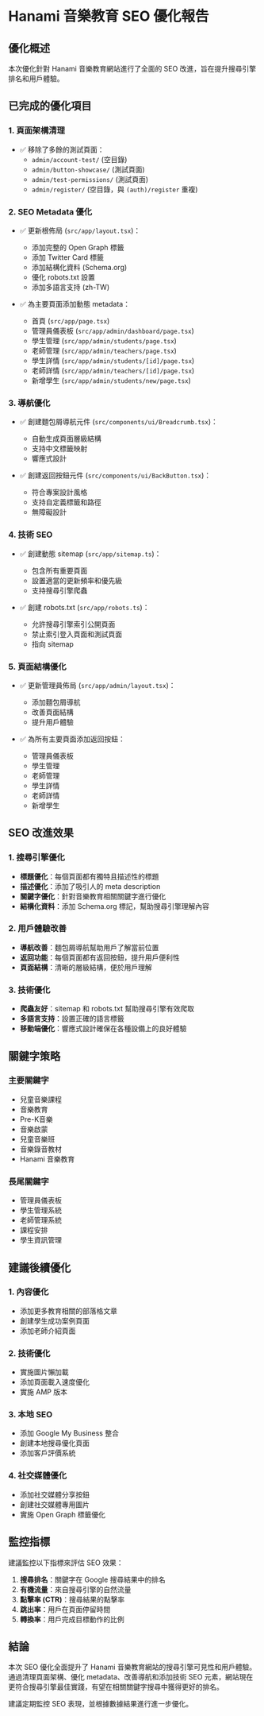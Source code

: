 # Hanami 音樂教育 SEO 優化報告

## 優化概述

本次優化針對 Hanami 音樂教育網站進行了全面的 SEO 改進，旨在提升搜尋引擎排名和用戶體驗。

## 已完成的優化項目

### 1. 頁面架構清理
- ✅ 移除了多餘的測試頁面：
  - `admin/account-test/` (空目錄)
  - `admin/button-showcase/` (測試頁面)
  - `admin/test-permissions/` (測試頁面)
  - `admin/register/` (空目錄，與 `(auth)/register` 重複)

### 2. SEO Metadata 優化
- ✅ 更新根佈局 (`src/app/layout.tsx`)：
  - 添加完整的 Open Graph 標籤
  - 添加 Twitter Card 標籤
  - 添加結構化資料 (Schema.org)
  - 優化 robots.txt 設置
  - 添加多語言支持 (zh-TW)

- ✅ 為主要頁面添加動態 metadata：
  - 首頁 (`src/app/page.tsx`)
  - 管理員儀表板 (`src/app/admin/dashboard/page.tsx`)
  - 學生管理 (`src/app/admin/students/page.tsx`)
  - 老師管理 (`src/app/admin/teachers/page.tsx`)
  - 學生詳情 (`src/app/admin/students/[id]/page.tsx`)
  - 老師詳情 (`src/app/admin/teachers/[id]/page.tsx`)
  - 新增學生 (`src/app/admin/students/new/page.tsx`)

### 3. 導航優化
- ✅ 創建麵包屑導航元件 (`src/components/ui/Breadcrumb.tsx`)：
  - 自動生成頁面層級結構
  - 支持中文標籤映射
  - 響應式設計

- ✅ 創建返回按鈕元件 (`src/components/ui/BackButton.tsx`)：
  - 符合專案設計風格
  - 支持自定義標籤和路徑
  - 無障礙設計

### 4. 技術 SEO
- ✅ 創建動態 sitemap (`src/app/sitemap.ts`)：
  - 包含所有重要頁面
  - 設置適當的更新頻率和優先級
  - 支持搜尋引擎爬蟲

- ✅ 創建 robots.txt (`src/app/robots.ts`)：
  - 允許搜尋引擎索引公開頁面
  - 禁止索引登入頁面和測試頁面
  - 指向 sitemap

### 5. 頁面結構優化
- ✅ 更新管理員佈局 (`src/app/admin/layout.tsx`)：
  - 添加麵包屑導航
  - 改善頁面結構
  - 提升用戶體驗

- ✅ 為所有主要頁面添加返回按鈕：
  - 管理員儀表板
  - 學生管理
  - 老師管理
  - 學生詳情
  - 老師詳情
  - 新增學生

## SEO 改進效果

### 1. 搜尋引擎優化
- **標題優化**：每個頁面都有獨特且描述性的標題
- **描述優化**：添加了吸引人的 meta description
- **關鍵字優化**：針對音樂教育相關關鍵字進行優化
- **結構化資料**：添加 Schema.org 標記，幫助搜尋引擎理解內容

### 2. 用戶體驗改善
- **導航改善**：麵包屑導航幫助用戶了解當前位置
- **返回功能**：每個頁面都有返回按鈕，提升用戶便利性
- **頁面結構**：清晰的層級結構，便於用戶理解

### 3. 技術優化
- **爬蟲友好**：sitemap 和 robots.txt 幫助搜尋引擎有效爬取
- **多語言支持**：設置正確的語言標籤
- **移動端優化**：響應式設計確保在各種設備上的良好體驗

## 關鍵字策略

### 主要關鍵字
- 兒童音樂課程
- 音樂教育
- Pre-K音樂
- 音樂啟蒙
- 兒童音樂班
- 音樂錄音教材
- Hanami 音樂教育

### 長尾關鍵字
- 管理員儀表板
- 學生管理系統
- 老師管理系統
- 課程安排
- 學生資訊管理

## 建議後續優化

### 1. 內容優化
- 添加更多教育相關的部落格文章
- 創建學生成功案例頁面
- 添加老師介紹頁面

### 2. 技術優化
- 實施圖片懶加載
- 添加頁面載入速度優化
- 實施 AMP 版本

### 3. 本地 SEO
- 添加 Google My Business 整合
- 創建本地搜尋優化頁面
- 添加客戶評價系統

### 4. 社交媒體優化
- 添加社交媒體分享按鈕
- 創建社交媒體專用圖片
- 實施 Open Graph 標籤優化

## 監控指標

建議監控以下指標來評估 SEO 效果：

1. **搜尋排名**：關鍵字在 Google 搜尋結果中的排名
2. **有機流量**：來自搜尋引擎的自然流量
3. **點擊率 (CTR)**：搜尋結果的點擊率
4. **跳出率**：用戶在頁面停留時間
5. **轉換率**：用戶完成目標動作的比例

## 結論

本次 SEO 優化全面提升了 Hanami 音樂教育網站的搜尋引擎可見性和用戶體驗。通過清理頁面架構、優化 metadata、改善導航和添加技術 SEO 元素，網站現在更符合搜尋引擎最佳實踐，有望在相關關鍵字搜尋中獲得更好的排名。

建議定期監控 SEO 表現，並根據數據結果進行進一步優化。 
